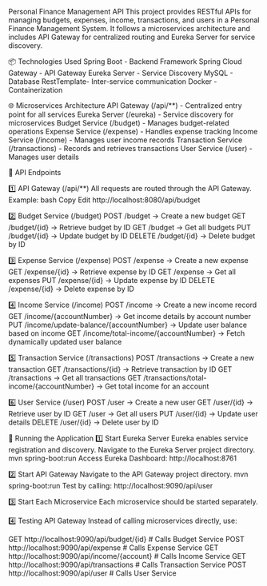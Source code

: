 Personal Finance Management API
This project provides RESTful APIs for managing budgets, expenses, income, transactions, and users in a Personal Finance Management System. It follows a microservices architecture and includes API Gateway for centralized routing and Eureka Server for service discovery.

📦 Technologies Used
Spring Boot - Backend Framework
Spring Cloud Gateway - API Gateway
Eureka Server - Service Discovery
MySQL - Database
RestTemplate- Inter-service communication
Docker - Containerization

🌐 Microservices Architecture
API Gateway (/api/**) - Centralized entry point for all services
Eureka Server (/eureka) - Service discovery for microservices
Budget Service (/budget) - Manages budget-related operations
Expense Service (/expense) - Handles expense tracking
Income Service (/income) - Manages user income records
Transaction Service (/transactions) - Records and retrieves transactions
User Service (/user) - Manages user details

📌 API Endpoints

1️⃣ API Gateway (/api/**)
All requests are routed through the API Gateway.
Example:
bash
Copy
Edit
http://localhost:8080/api/budget

2️⃣ Budget Service (/budget)
POST /budget → Create a new budget
GET /budget/{id} → Retrieve budget by ID
GET /budget → Get all budgets
PUT /budget/{id} → Update budget by ID
DELETE /budget/{id} → Delete budget by ID

3️⃣ Expense Service (/expense)
POST /expense → Create a new expense
GET /expense/{id} → Retrieve expense by ID
GET /expense → Get all expenses
PUT /expense/{id} → Update expense by ID
DELETE /expense/{id} → Delete expense by ID

4️⃣ Income Service (/income)
POST /income → Create a new income record
GET /income/{accountNumber} → Get income details by account number
PUT /income/update-balance/{accountNumber} → Update user balance based on income
GET /income/total-income/{accountNumber} → Fetch dynamically updated user balance

5️⃣ Transaction Service (/transactions)
POST /transactions → Create a new transaction
GET /transactions/{id} → Retrieve transaction by ID
GET /transactions → Get all transactions
GET /transactions/total-income/{accountNumber} → Get total income for an account

6️⃣ User Service (/user)
POST /user → Create a new user
GET /user/{id} → Retrieve user by ID
GET /user → Get all users
PUT /user/{id} → Update user details
DELETE /user/{id} → Delete user by ID

🚀 Running the Application
1️⃣ Start Eureka Server
Eureka enables service registration and discovery.
Navigate to the Eureka Server project directory.
mvn spring-boot:run
Access Eureka Dashboard:
http://localhost:8761

2️⃣ Start API Gateway
Navigate to the API Gateway project directory.
mvn spring-boot:run
Test by calling:
http://localhost:9090/api/user

3️⃣ Start Each Microservice
Each microservice should be started separately.

4️⃣ Testing API Gateway
Instead of calling microservices directly, use:

GET http://localhost:9090/api/budget/{id}       # Calls Budget Service
POST http://localhost:9090/api/expense          # Calls Expense Service
GET http://localhost:9090/api/income/{account}  # Calls Income Service
GET http://localhost:9090/api/transactions      # Calls Transaction Service
POST http://localhost:9090/api/user             # Calls User Service
